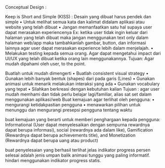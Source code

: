 Conceptual Design :

Keep is Short and Simple (KISS) : Desain yang dibuat harus pendek dan simple
•	Untuk melihat semua kata dan kalimat didalam aplikasi atau website yang telah dibuat
•	Jangan memanfaatkan satu hal supaya user dapat merasakan experiencenya
Ex: ketika user tidak ingin keluar dari halaman yang telah dibuat maka jangan menggunakan text only dalam halaman web/app maka tambahkanlah gambar, button, dan informasi lainnya agar user dapat merasakan experience lebih dalam menjelajah.
•	Melakukan testing kepada semua orang. Agar dapat mengetahui impact dari UI/UX yang telah dibuat ketika orang lain menggunakannya.
Tujuan: Agar mudah dipahami oleh user, to the point.

Buatlah untuk mudah dimengerti
•	Buatlah consistent visual strategy
•	Gunakan lebih banyak bentuk (shapes) dari pada garis (Lines)
•	Gunakan animasi untuk menarik melakukan interaksi yang ada
•	Gunakan vocabulary yang tepat
•	Silahkan berkreasi dengan kebutuhan kalian
Tujuan : agar user mudah memhami dan tidak perlu belajar lagi/familiar, alias sat set dalam menggunakan aplikasi/web
Buat kemajuan agar terlihat oleh pengguna:
•	mengurangi ketidakpastian pengguna
•	menawarkan pilihan untuk menunggu dan mengurangi presepsi pengguna tentang waktu

buat kemajuan yang berarti untuk memberi penghargaan kepada pengguna:
Informational (User dapat menyelesaikan dengan sempurna rewardnya dapat berupa informasi), social (rewardnya ada dalam like), Gamification (Rewardnya dapat berupa achievements title), and Monetization (Rewardnya dapat berupa uang atau product) 

buat penyelesaian yang berhasil terlihat jelas
indikator progress persen selesai adalah jenis umpan balik animasi tunggu yang paling informatif. hindari menggunakan indikator progress statis.
